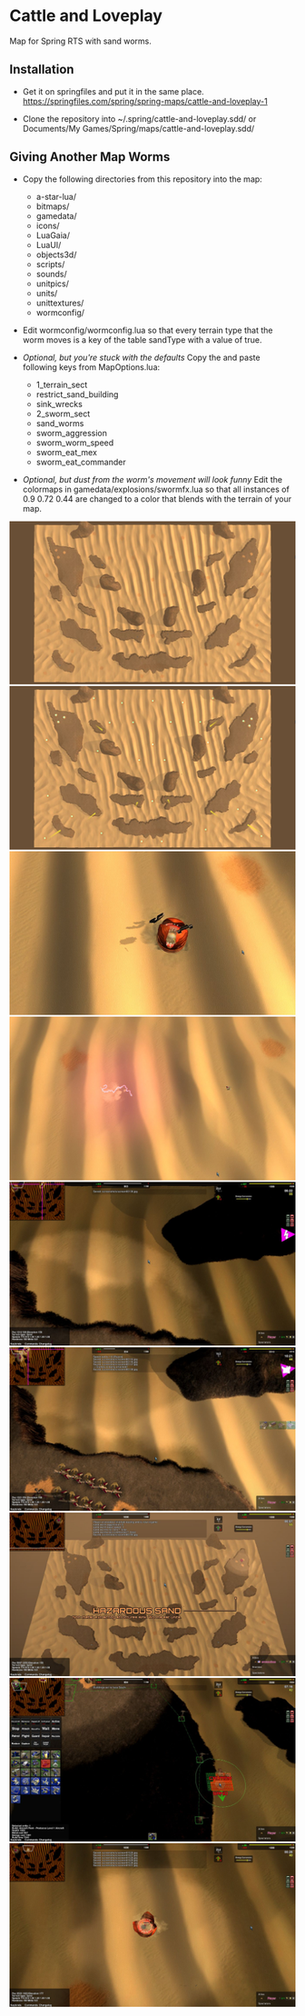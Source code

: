 # Cattle and Loveplay

Map for Spring RTS with sand worms.

## Installation

- Get it on springfiles and put it in the same place. https://springfiles.com/spring/spring-maps/cattle-and-loveplay-1

- Clone the repository into ~/.spring/cattle-and-loveplay.sdd/ or Documents/My Games/Spring/maps/cattle-and-loveplay.sdd/

## Giving Another Map Worms

- Copy the following directories from this repository into the map:
    - a-star-lua/
    - bitmaps/
    - gamedata/
    - icons/
    - LuaGaia/
    - LuaUI/
    - objects3d/
    - scripts/
    - sounds/
    - unitpics/
    - units/
    - unittextures/
    - wormconfig/

- Edit wormconfig/wormconfig.lua so that every terrain type that the worm moves is a key of the table sandType with a value of true.

- *Optional, but you're stuck with the defaults* Copy the and paste following keys from MapOptions.lua:
    - 1_terrain_sect
    - restrict_sand_building
    - sink_wrecks
    - 2_sworm_sect
    - sand_worms
    - sworm_aggression
    - sworm_worm_speed
    - sworm_eat_mex
    - sworm_eat_commander

- *Optional, but dust from the worm's movement will look funny* Edit the colormaps in gamedata/explosions/swormfx.lua so that all instances of 0.9 0.72 0.44 are changed to a color that blends with the terrain of your map.

![map overview](ReadmeImages/overview.jpg)
![map metal view](ReadmeImages/metalview.jpg)
![screenshot1](ReadmeImages/screen1.jpg)
![screenshot2](ReadmeImages/screen2.jpg)
![screenshot3](ReadmeImages/screen3.jpg)
![screenshot4](ReadmeImages/screen4.jpg)
![screenshot5](ReadmeImages/screen5.jpg)
![screenshot6](ReadmeImages/screen6.jpg)
![screenshot7](ReadmeImages/screen7.jpg)

